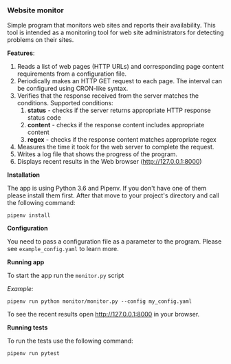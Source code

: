 ### Website monitor ###

Simple program that monitors web sites and reports their availability. 
This tool is intended as a monitoring tool for web site administrators for detecting problems 
on their sites.

**Features**:

1. Reads a list of web pages (HTTP URLs) and corresponding page content requirements from a configuration file.
2. Periodically makes an HTTP GET request to each page. The interval can be configured using CRON-like syntax.
3. Verifies that the response received from the server matches the conditions. Supported conditions:
    1. **status** -  checks if the server returns appropriate HTTP response status code
    2. **content** -  checks if the response content includes appropriate content
    3. **regex** -  checks if the  response content matches appropriate regex
4. Measures the time it took for the web server to complete the request.
5. Writes a log file that shows the progress of the program.
6. Displays recent results in the Web browser (http://127.0.0.1:8000)

**Installation**

The app is using Python 3.6 and Pipenv. 
If you don't have one of them please install them first.
After that move to your project's directory and call the following command:

```
pipenv install
```

**Configuration**

You need to pass a configuration file as a parameter to the program. 
Please see `example_config.yaml` to learn more.


**Running app**

To start the app run the `monitor.py` script

_Example:_

```
pipenv run python monitor/monitor.py --config my_config.yaml
```

To see the recent results open http://127.0.0.1:8000 in your browser.


**Running tests**

To run the tests use the following command:

```
pipenv run pytest
```
